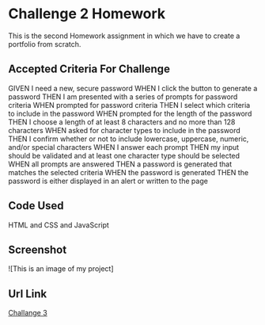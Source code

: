 # Challenge 2 Homework

This is the second Homework assignment in which we have to create a portfolio from scratch.

## Accepted Criteria For Challenge

GIVEN I need a new, secure password
WHEN I click the button to generate a password
THEN I am presented with a series of prompts for password criteria
WHEN prompted for password criteria
THEN I select which criteria to include in the password
WHEN prompted for the length of the password
THEN I choose a length of at least 8 characters and no more than 128 characters
WHEN asked for character types to include in the password
THEN I confirm whether or not to include lowercase, uppercase, numeric, and/or special characters
WHEN I answer each prompt
THEN my input should be validated and at least one character type should be selected
WHEN all prompts are answered
THEN a password is generated that matches the selected criteria
WHEN the password is generated
THEN the password is either displayed in an alert or written to the page

## Code Used

HTML and CSS and JavaScript

## Screenshot

![This is an image of my project]

## Url Link

[Challange 3](https://megsra17.github.io/challenge3/)
